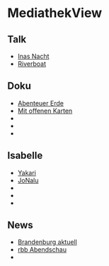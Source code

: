 
# MediathekView

## Talk

* [Inas Nacht](https://mediathekviewweb.de/#query=%23Inas%20Nacht)
* [Riverboat](https://mediathekviewweb.de/#query=%23riverboat)

## Doku

* [Abenteuer Erde](https://mediathekviewweb.de/#query=abenteuer%20erde)
* [Mit offenen Karten](https://mediathekviewweb.de/#query=!arte.de%20mit%20offenen%20karten)
* []()
* []()
* []()

## Isabelle

* [Yakari](https://mediathekviewweb.de/#query=yakari)
* [JoNalu](https://mediathekviewweb.de/#query=jonalu)
* []()
* []()
* []()

## News

* [Brandenburg aktuell](https://mediathekviewweb.de/#query=brandenburg%20aktuell)
* [rbb Abendschau](https://mediathekviewweb.de/#query=%23abendschau%20!rbb)
* []()
